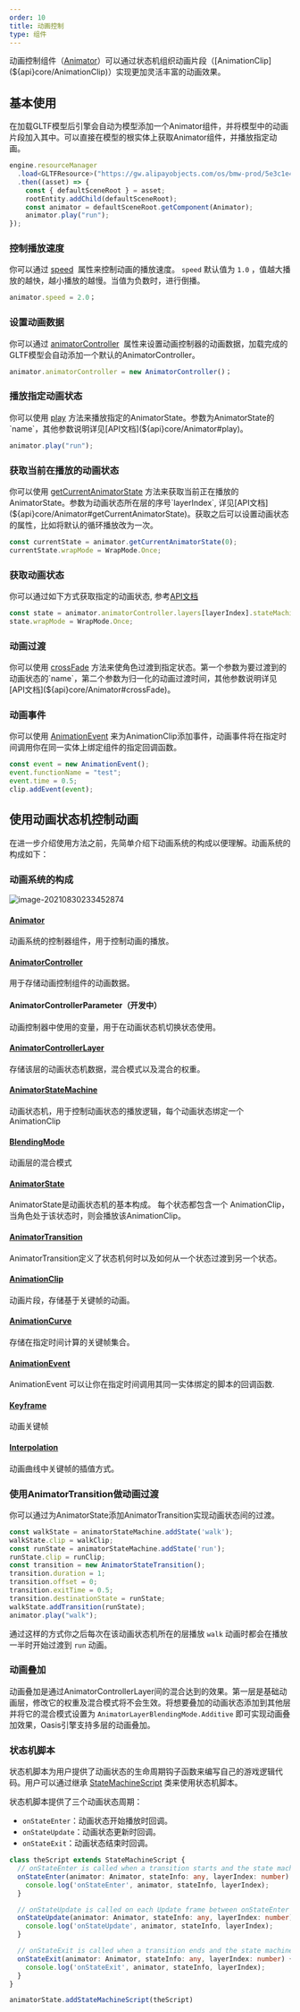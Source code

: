 ```yaml
---
order: 10
title: 动画控制
type: 组件
---
```


动画控制组件（[Animator](${api}core/Animator)）可以通过状态机组织动画片段（[AnimationClip](${api}core/AnimationClip)）实现更加灵活丰富的动画效果。

<playground src="skeleton-animation.ts"></playground>

## 基本使用
在加载GLTF模型后引擎会自动为模型添加一个Animator组件，并将模型中的动画片段加入其中。可以直接在模型的根实体上获取Animator组件，并播放指定动画。
```typescript
engine.resourceManager
  .load<GLTFResource>("https://gw.alipayobjects.com/os/bmw-prod/5e3c1e4e-496e-45f8-8e05-f89f2bd5e4a4.glb")
  .then((asset) => {
    const { defaultSceneRoot } = asset;
    rootEntity.addChild(defaultSceneRoot);
    const animator = defaultSceneRoot.getComponent(Animator);
    animator.play("run");
});
```

### 控制播放速度

你可以通过 [speed](${api}core/Animator#speed)  属性来控制动画的播放速度。 `speed` 默认值为 `1.0` ，值越大播放的越快，越小播放的越慢。当值为负数时，进行倒播。


```typescript
animator.speed = 2.0；
```

### 设置动画数据

你可以通过 [animatorController](${api}core/Animator#animatorController)  属性来设置动画控制器的动画数据，加载完成的GLTF模型会自动添加一个默认的AnimatorController。


```typescript
animator.animatorController = new AnimatorController()；
```


### 播放指定动画状态

<playground src="skeleton-animation-play.ts"></playground>

你可以使用 [play](${api}core/Animator#play) 方法来播放指定的AnimatorState。参数为AnimatorState的`name`，其他参数说明详见[API文档](${api}core/Animator#play)。

```typescript
animator.play("run");
```

### 获取当前在播放的动画状态

你可以使用 [getCurrentAnimatorState](${api}core/Animator#getCurrentAnimatorState) 方法来获取当前正在播放的AnimatorState。参数为动画状态所在层的序号`layerIndex`, 详见[API文档](${api}core/Animator#getCurrentAnimatorState)。获取之后可以设置动画状态的属性，比如将默认的循环播放改为一次。

```typescript
const currentState = animator.getCurrentAnimatorState(0);
currentState.wrapMode = WrapMode.Once;
```

### 获取动画状态

你可以通过如下方式获取指定的动画状态, 参考[API文档](${api}core/Animator#animatorController)

```typescript
const state = animator.animatorController.layers[layerIndex].stateMachine.findStateByName('xxx');
state.wrapMode = WrapMode.Once;
```

### 动画过渡

<playground src="skeleton-animation-crossfade.ts"></playground>

你可以使用 [crossFade](${api}core/Animator#crossFade) 方法来使角色过渡到指定状态。第一个参数为要过渡到的动画状态的`name`，第二个参数为归一化的动画过渡时间，其他参数说明详见[API文档](${api}core/Animator#crossFade)。


### 动画事件

<playground src="animation-event.ts"></playground>

你可以使用 [AnimationEvent](${api}core/AnimationEvent) 来为AnimationClip添加事件，动画事件将在指定时间调用你在同一实体上绑定组件的指定回调函数。

```typescript
const event = new AnimationEvent();
event.functionName = "test";
event.time = 0.5;
clip.addEvent(event);
```

## 使用动画状态机控制动画

在进一步介绍使用方法之前，先简单介绍下动画系统的构成以便理解。动画系统的构成如下：


### 动画系统的构成

![image-20210830233452874](https://gw.alipayobjects.com/zos/OasisHub/b973418a-cca7-46c9-9298-a54e7d445f70/image-20210830233452874.png)

#### [Animator](${api}core/Animator)
动画系统的控制器组件，用于控制动画的播放。

#### [AnimatorController](${api}core/AnimatorController)
用于存储动画控制组件的动画数据。

#### AnimatorControllerParameter（开发中）
动画控制器中使用的变量，用于在动画状态机切换状态使用。

#### [AnimatorControllerLayer](${api}core/AnimatorControllerLayer)
存储该层的动画状态机数据，混合模式以及混合的权重。

#### [AnimatorStateMachine](${api}core/AnimatorStateMachine)
动画状态机，用于控制动画状态的播放逻辑，每个动画状态绑定一个AnimationClip

#### [BlendingMode](${api}core/AnimatorControllerLayer#blendingMode)
动画层的混合模式

#### [AnimatorState](${api}core/AnimatorState)
AnimatorState是动画状态机的基本构成。 每个状态都包含一个 AnimationClip，当角色处于该状态时，则会播放该AnimationClip。

#### [AnimatorTransition](${api}core/AnimatorTransition)
AnimatorTransition定义了状态机何时以及如何从一个状态过渡到另一个状态。

#### [AnimationClip](${api}core/AnimationClip)
动画片段，存储基于关键帧的动画。

#### [AnimationCurve](${api}core/AnimationCurve)
存储在指定时间计算的关键帧集合。

#### [AnimationEvent](${api}core/AnimationEvent)
AnimationEvent 可以让你在指定时间调用其同一实体绑定的脚本的回调函数.

#### [Keyframe](${api}core/KeyFrame)
动画关键帧

#### [Interpolation](${api}core/AnimationCurve#interpolation)
动画曲线中关键帧的插值方式。

### 使用AnimatorTransition做动画过渡
你可以通过为AnimatorState添加AnimatorTransition实现动画状态间的过渡。

```typescript
const walkState = animatorStateMachine.addState('walk');
walkState.clip = walkClip;
const runState = animatorStateMachine.addState('run');
runState.clip = runClip;
const transition = new AnimatorStateTransition();
transition.duration = 1;
transition.offset = 0;
transition.exitTime = 0.5;
transition.destinationState = runState;
walkState.addTransition(runState);
animator.play("walk");
```
通过这样的方式你之后每次在该动画状态机所在的层播放 `walk` 动画时都会在播放一半时开始过渡到 `run` 动画。

### 动画叠加

<playground src="skeleton-animation-additive.ts"></playground>

动画叠加是通过AnimatorControllerLayer间的混合达到的效果。第一层是基础动画层，修改它的权重及混合模式将不会生效。将想要叠加的动画状态添加到其他层并将它的混合模式设置为 `AnimatorLayerBlendingMode.Additive` 即可实现动画叠加效果，Oasis引擎支持多层的动画叠加。

### 状态机脚本

<playground src="animation-stateMachineScript.ts"></playground>

状态机脚本为用户提供了动画状态的生命周期钩子函数来编写自己的游戏逻辑代码。用户可以通过继承 [StateMachineScript](${api}core/StateMachineScript) 类来使用状态机脚本。

状态机脚本提供了三个动画状态周期：

- `onStateEnter`：动画状态开始播放时回调。
- `onStateUpdate`：动画状态更新时回调。
- `onStateExit`：动画状态结束时回调。

```typescript
class theScript extends StateMachineScript {
  // onStateEnter is called when a transition starts and the state machine starts to evaluate this state
  onStateEnter(animator: Animator, stateInfo: any, layerIndex: number) {
    console.log('onStateEnter', animator, stateInfo, layerIndex);
  }

  // onStateUpdate is called on each Update frame between onStateEnter and onStateExit callbacks
  onStateUpdate(animator: Animator, stateInfo: any, layerIndex: number) {
    console.log('onStateUpdate', animator, stateInfo, layerIndex);
  }

  // onStateExit is called when a transition ends and the state machine finishes evaluating this state
  onStateExit(animator: Animator, stateInfo: any, layerIndex: number) {
    console.log('onStateExit', animator, stateInfo, layerIndex);
  }
}

animatorState.addStateMachineScript(theScript)
```

